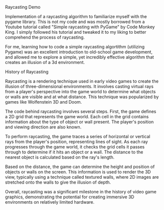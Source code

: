 Raycasting Demo

Implementation of a raycasting algorithm to familiarize myself with the pygame library. This is not my code and was mostly borrowed from a Youtube tutorial called "Simple raycasting with PyGame" by Code Monkey King. I simply followed his tutorial and tweaked it to my liking to better comprehend the process of raycasting.

For me, learning how to code a simple raycasting algortithm (utilizing Pygame) was an excellent introduction to old-school game development, and allowed me to explore a simple, yet incredibly effective algorithm that creates an illusion of a 3d environment.



History of Raycasting

Raycasting is a rendering technique used in early video games to create the illusion of three-dimensional environments. It involves casting virtual rays from a player's perspective into the game world to determine what objects or walls are visible and at what distance. This technique was popularized by games like Wolfenstein 3D and Doom.

The code behind raycasting involves several steps. First, the game defines a 2D grid that represents the game world. Each cell in the grid contains information about the type of object or wall present. The player's position and viewing direction are also known.

To perform raycasting, the game traces a series of horizontal or vertical rays from the player's position, representing lines of sight. As each ray progresses through the game world, it checks the grid cells it passes through to determine if it hits an object or a wall. The distance to the nearest object is calculated based on the ray's length.

Based on the distance, the game can determine the height and position of objects or walls on the screen. This information is used to render the 3D view, typically using a technique called textured walls, where 2D images are stretched onto the walls to give the illusion of depth.

Overall, raycasting was a significant milestone in the history of video game graphics, demonstrating the potential for creating immersive 3D environments on relatively limited hardware.

